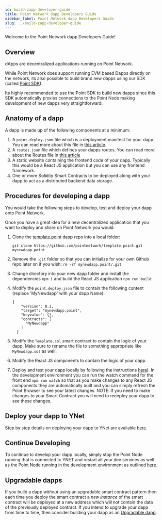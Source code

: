 ```yaml
---
id: build-zapp-developer-guide
title: Point Network dapp Developers Guide
sidebar_label: Point Network dapp Developers Guide
slug: ../build-zapp-developer-guide
---
```

 
Welcome to the Point Network dapp Developers Guide!
 
## Overview
 
dApps are decentralized applications running on Point Network.
 
While Point Network does support running EVM based Dapps directly on the network, its also possible to build brand new dapps using our SDK (called [Point SDK](https://github.com/pointnetwork/pointsdk)). 
 
Its highly recommended to use the Point SDK to build new dapps since this SDK automatically proxies connections to the Point Node making development of new dapps very straightforward.
 
## Anatomy of a dapp
 
A dapp is made up of the following components at a minimum:
 
1. A `point.deploy.json` file which is a deployment manifest for your dapp. You can read more about this file in [this article](./build-point-deploy-json-file-explained.md).
1. A `routes.json` file which defines your dapps routes. You can read more about the Routes file in [this article](./build-routes-json-file-explained.md)
1. A static website containing the frontend code of your dapp. Typically this would be a React JS application but you can use any frontend framework.
1. One or more Solidity Smart Contracts to be deployed along with your dapp to act as a distributed backend data storage.
 
## Procedures for developing a dapp
 
You would take the following steps to develop, test and deploy your dapp onto Point Network.
 
Once you have a great idea for a new decentralized application that you want to deploy and share on Point Network you would:
 
1. Clone the [template.point](https://github.com/pointnetwork/template.point) dapp repo into a local folder:

    ```
    git clone https://github.com/pointnetwork/template.point.git mynewdapp.point
    ```

1. Remove the `.git` folder so that you can initialize for your own Github repo later on if you wish: `rm -rf mynewdapp.point/.git`
1. Change directory into your new dapp folder and install the dependencies `npm i` and build the React JS application `npm run build`
1. Modify the `point.deploy.json` file to contain the following content (replace 'MyNewdapp' with your dapp Name):
 
    ```
    {
        "version": 0.1,
        "target": "mynewdapp.point",
        "keyvalue": {},
        "contracts": [
          "MyNewdapp"
        ]
      }
    ```
 
1. Modify the `Template.sol` smart contract to contain the logic of your dapp. Make sure to rename the file to something appropriate like `MyNewdapp.sol` as well.
1. Modify the React JS components to contain the logic of your dapp.
1. Deploy and test your dapp locally by following the instructions [here](./build-zapp-dev-environment-direct-install)). In the development environment you can run the watch command for the front end `npm run watch` so that as you make changes to any React JS components they are automatically built and you can simply refresh the Point Browser to see your latest changes. NOTE: if you need to make changes to your Smart Contract you will need to redeploy your dapp to see these changes.
 
## Deploy your dapp to YNet
 
Step by step details on deploying your dapp to YNet are available [here](./build-deploy-zapp).
 
## Continue Developing
 
To continue to develop your dapp locally, simply stop the Point Node running that is connected to YNET and restart all your dev services as well as the Point Node running in the development environment as outlined [here](./build-zapp-dev-environment-direct-install).
 
## Upgradable dapps
 
If you build a dapp _without_ using an upgradable smart contract pattern then each time you deploy the smart contract a _new instance_ of the smart contract will be deployed at a new address which will not contain the data of the previously deployed contract. If you intend to upgrade your dapp from time to time, then consider building your dapp as an [Upgradable dapp](./build-upgradable-zapps).
